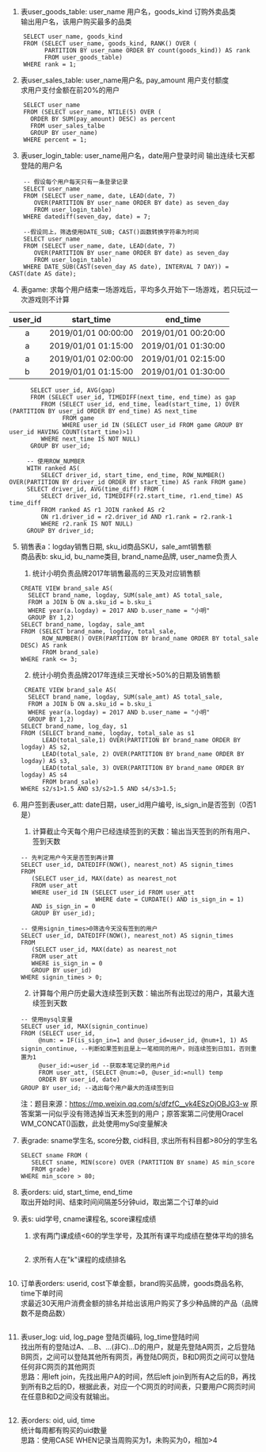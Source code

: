 1. 表user_goods_table: user_name 用户名，goods_kind 订购外卖品类  
   输出用户名，该用户购买最多的品类  
```
    SELECT user_name, goods_kind  
    FROM (SELECT user_name, goods_kind, RANK() OVER (  
          PARTITION BY user_name ORDER BY count(goods_kind)) AS rank  
          FROM user_goods_table)  
    WHERE rank = 1;   
```

2. 表user_sales_table: user_name用户名, pay_amount 用户支付额度  
    求用户支付金额在前20%的用户
```
    SELECT user_name 
    FROM (SELECT user_name, NTILE(5) OVER (
      ORDER BY SUM(pay_amount) DESC) as percent
      FROM user_sales_talbe
      GROUP BY user_name)
    WHERE percent = 1;
```

3. 表user_login_table: user_name用户名，date用户登录时间
    输出连续七天都登陆的用户名
```
    -- 假设每个用户每天只有一条登录记录
    SELECT user_name 
    FROM (SELECT user_name, date, LEAD(date, 7) 
       OVER(PARTITION BY user_name ORDER BY date) as seven_day
       FROM user_login_table)
    WHERE datediff(seven_day, date) = 7;
```
```
    --假设同上，筛选使用DATE_SUB; CAST()函数转换字符串为时间
    SELECT user_name 
    FROM (SELECT user_name, date, LEAD(date, 7) 
       OVER(PARTITION BY user_name ORDER BY date) as seven_day
       FROM user_login_table)
    WHERE DATE_SUB(CAST(seven_day AS date), INTERVAL 7 DAY)) = CAST(date AS date);
```

4. 表game: 求每个用户结束一场游戏后，平均多久开始下一场游戏，若只玩过一次游戏则不计算

|user_id|start_time|end_time|  
|:---:|:---:|:---:|  
|a|2019/01/01 00:00:00|2019/01/01 00:20:00|
|a|2019/01/01 01:15:00|2019/01/01 01:30:00|
|a|2019/01/01 02:00:00|2019/01/01 02:15:00
|b|2019/01/01 01:15:00|2019/01/01 01:30:00|

```
      SELECT user_id, AVG(gap)
      FROM (SELECT user_id, TIMEDIFF(next_time, end_time) as gap
         FROM (SELECT user_id, end_time, lead(start_time, 1) OVER (PARTITION BY user_id ORDER BY end_time) AS next_time
               FROM game
               WHERE user_id IN (SELECT user_id FROM game GROUP BY user_id HAVING COUNT(start_time)>1)
         WHERE next_time IS NOT NULL)
      GROUP BY user_id; 
```
```
     -- 使用ROW_NUMBER
     WITH ranked AS(
         SELECT driver_id, start_time, end_time, ROW_NUMBER() OVER(PARTITION BY driver_id ORDER BY start_time) AS rank FROM game)
     SELECT driver_id, AVG(time_diff) FROM (
         SELECT driver_id, TIMEDIFF(r2.start_time, r1.end_time) AS time_diff
         FROM ranked AS r1 JOIN ranked AS r2
         ON r1.driver_id = r2.driver_id AND r1.rank = r2.rank-1
         WHERE r2.rank IS NOT NULL)
     GROUP BY driver_id;
```

5. 销售表a：logday销售日期, sku_id商品SKU，sale_amt销售额  
    商品表b: sku_id, bu_name类目, brand_name品牌, user_name负责人
    1. 统计小明负责品牌2017年销售最高的三天及对应销售额
    ```
    CREATE VIEW brand_sale AS(
      SELECT brand_name, logday, SUM(sale_amt) AS total_sale,
      FROM a JOIN b ON a.sku_id = b.sku_i
      WHERE year(a.logday) = 2017 AND b.user_name = "小明"
      GROUP BY 1,2)
    SELECT brand_name, logday, sale_amt
    FROM (SELECT brand_name, logday, total_sale, 
          ROW_NUMBER() OVER(PARTITION BY brand_name ORDER BY total_sale DESC) AS rank
          FROM brand_sale)
    WHERE rank <= 3;
    ```
    2. 统计小明负责品牌2017年连续三天增长>50%的日期及销售额
    ```
     CREATE VIEW brand_sale AS(
      SELECT brand_name, logday, SUM(sale_amt) AS total_sale,
      FROM a JOIN b ON a.sku_id = b.sku_i
      WHERE year(a.logday) = 2017 AND b.user_name = "小明"
      GROUP BY 1,2)
    SELECT brand_name, log_day, s1
    FROM (SELECT brand_name, logday, total_sale as s1
          LEAD(total_sale,1) OVER(PARTITION BY brand_name ORDER BY logday) AS s2,
          LEAD(total_sale, 2) OVER(PARTITION BY brand_name ORDER BY logday) AS s3,
          LEAD(total_sale, 3) OVER(PARTITION BY brand_name ORDER BY logday) AS s4
          FROM brand_sale)
    WHERE s2/s1>1.5 AND s3/s2>1.5 AND s4/s3>1.5;
    ```

6. 用户签到表user_att: date日期，user_id用户编号, is_sign_in是否签到（0否1是）
    1. 计算截止今天每个用户已经连续签到的天数：输出当天签到的所有用户、签到天数
    ```
    -- 先判定用户今天是否签到再计算
    SELECT user_id, DATEDIFF(NOW(), nearest_not) AS signin_times
    FROM
       (SELECT user_id, MAX(date) as nearest_not
       FROM user_att
       WHERE user_id IN (SELECT user_id FROM user_att 
                         WHERE date = CURDATE() AND is_sign_in = 1)
       AND is_sign_in = 0
       GROUP BY user_id);
    ```
    ```
    -- 使用signin_times>0筛选今天没有签到的用户
    SELECT user_id, DATEDIFF(NOW(), nearest_not) AS signin_times
    FROM
       (SELECT user_id, MAX(date) as nearest_not
       FROM user_att
       WHERE is_sign_in = 0
       GROUP BY user_id)
    WHERE signin_times > 0;
    ```
    2. 计算每个用户历史最大连续签到天数：输出所有出现过的用户，其最大连续签到天数
    ```
    -- 使用mysql变量
    SELECT user_id, MAX(signin_continue)
    FROM (SELECT user_id, 
         @num: = IF(is_sign_in=1 and @user_id=user_id, @num+1, 1) AS signin_continue, --判断如果签到且是上一笔相同的用户，则连续签到日加1，否则重置为1
         @user_id:=user_id --获取本笔记录的用户id
         FROM user_att, (SELECT @num:=0, @user_id:=null) temp
         ORDER BY user_id, date)
    GROUP BY user_id; --选出每个用户最大的连续签到日
    ```
    注：题目来源：https://mp.weixin.qq.com/s/dfzfC__vk4ESzOjOBJG3-w 原答案第一问似乎没有筛选掉当天未签到的用户；原答案第二问使用Oracel WM_CONCAT()函数，此处使用mySql变量解决

7. 表grade: sname学生名, score分数, cid科目, 求出所有科目都>80分的学生名
   ```
   SELECT sname FROM (
      SELECT sname, MIN(score) OVER (PARTITION BY sname) AS min_score
      FROM grade)
   WHERE min_score > 80;
   ```

8. 表orders: uid, start_time, end_time  
   取出开始时间、结束时间间隔差5分钟uid，取出第二个订单的uid  

9. 表s: uid学号, cname课程名, score课程成绩  
    1. 求有两门课成绩<60的学生学号，及其所有课平均成绩在整体平均的排名  
    ```
    ```
    2. 求所有人在"k"课程的成绩排名  
    ```
    ```

10. 订单表orders: userid, cost下单金额，brand购买品牌，goods商品名称, time下单时间   
   求最近30天用户消费金额的排名并给出该用户购买了多少种品牌的产品（品牌数不是商品数）
    ```
    ```

11. 表user_log: uid, log_page 登陆页编码, log_time登陆时间  
    找出所有的登陆过A、...B、...(非C)...D的用户，就是先登陆A网页，之后登陆B网页，之间可以登陆其他所有网页，再登陆D网页，B和D网页之间可以登陆任何非C网页的其他网页  
    思路：用left join，先找出用户A的时间，然后left join到所有A之后的B，再找到所有B之后的D，根据此表，对应一个C网页的时间表，只要用户C网页时间在任意B和D之间没有就输出。  
    ```
    
    ```

12. 表orders: oid, uid, time  
    统计每周都有购买的uid数量  
    思路：使用CASE WHEN记录当周购买为1，未购买为0，相加>4
    ```
    
    ```

